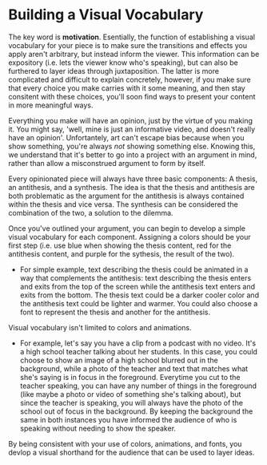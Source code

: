 # Building a Visual Vocabulary

The key word is **motivation**. Esentially, the function of establishing a visual vocabulary for your piece is to make sure the transitions and effects you apply aren't arbitrary, but instead inform the viewer. This information can be expository (i.e. lets the viewer know who's speaking), but can also be furthered to layer ideas through juxtaposition. The latter is more complicated and difficult to explain concretely, however, if you make sure that every choice you make carries with it some meaning, and then stay consitent with these choices, you'll soon find ways to present your content in more meaningful ways.

Everything you make will have an opinion, just by the virtue of you making it. You might say, 'well, mine is just an informative video, and doesn't really have an opinion'. Unfortantely, art can't escape bias because when you show something, you're always *not* showing something else. Knowing this, we understand that it's better to go into a project with an argument in mind, rather than allow a misconstrued argument to form by itself.

Every opinionated piece will always have three basic components: A thesis, an antithesis, and a synthesis. The idea is that the thesis and antithesis are both problematic as the argument for the antithesis is always contained within the thesis and vice versa. The synthesis can be considered the combination of the two, a solution to the dilemma. 

Once you've outlined your argument, you can begin to develop a simple visual vocabulary for each component. Assigning a colors should be your first step (i.e. use blue when showing the thesis content, red for the antithesis content, and purple for the sythesis, the result of the two).

- For simple example, text describing the thesis could be animated in a way that complements the antithesis: text describing the thesis enters and exits from the top of the screen while the antithesis text enters and exits from the bottom. The thesis text could be a darker cooler color and the antithesis text could be lighter and warmer. You could also choose a font to represent the thesis and another for the antithesis.

Visual vocabulary isn't limited to colors and animations. 
- For example, let's say you have a clip from a podcast with no video. It's a high school teacher talking about her students. In this case, you could choose to show an image of a high school blurred out in the background, while a photo of the teacher and text that matches what she's saying is in focus in the foreground. Everytime you cut to the teacher speaking, you can have any number of things in the foreground (like maybe a photo or video of something she's talking about), but since the teacher is speaking, you will always have the photo of the school out of focus in the background. By keeping the background the same in both instances you have informed the audience of who is speaking without needing to show the speaker. 

By being consistent with your use of colors, animations, and fonts, you devlop a visual shorthand for the audience that can be used to layer ideas.
